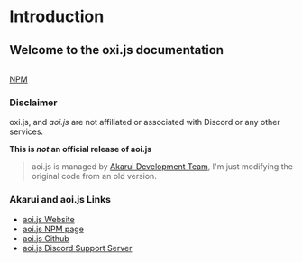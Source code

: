 # Introduction

## Welcome to the oxi.js documentation

<figure><img src="https://media.discordapp.net/attachments/1026680546513928265/1137058090982850651/Logo.png?width=1025&#x26;height=351" alt=""><figcaption></figcaption></figure>

[NPM](http://npmjs.org/package/oxi.js)

### Disclaimer

oxi.js, and _aoi.js_ are not affiliated or associated with Discord or any other services.

**This is **_**not**_** an official release of aoi.js**

> aoi.js is managed by [Akarui Development Team](https://discord.gg/HMUfMXDQsV), I'm just modifying the original code from an old version.

### Akarui and aoi.js Links

* [aoi.js Website](https://aoi.js.org)
* [aoi.js NPM page](https://www.npmjs.com/package/aoi.js)
* [aoi.js Github](https://github.com/AkaruiDevelopment/aoi.js)
* [aoi.js Discord Support Server](https://discord.gg/HMUfMXDQsV)
